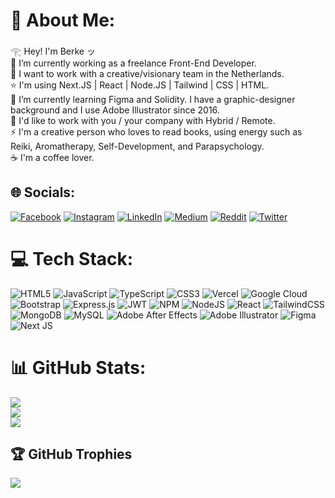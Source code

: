# 💫 About Me:
𓂀 Hey! I'm Berke ッ<br>🧩 I’m currently working as a freelance Front-End Developer.<br>🥮 I want to work with a creative/visionary team in the Netherlands.<br>⭐ I'm using Next.JS | React | Node.JS | Tailwind | CSS | HTML.<br>💠 I’m currently learning Figma and Solidity. I have a graphic-designer background and I use Adobe Illustrator since 2016.<br>💬 I'd like to work with you / your company with Hybrid / Remote.<br>⚡ I'm a creative person who loves to read books, using energy such as Reiki, Aromatherapy, Self-Development, and Parapsychology.<br>☕ I'm a coffee lover.


## 🌐 Socials:
[![Facebook](https://img.shields.io/badge/Facebook-%231877F2.svg?logo=Facebook&logoColor=white)](https://facebook.com/BerkeGuleryuz1) [![Instagram](https://img.shields.io/badge/Instagram-%23E4405F.svg?logo=Instagram&logoColor=white)](https://instagram.com/berkeguleryuz) [![LinkedIn](https://img.shields.io/badge/LinkedIn-%230077B5.svg?logo=linkedin&logoColor=white)](https://linkedin.com/in/berke-guleryuz) [![Medium](https://img.shields.io/badge/Medium-12100E?logo=medium&logoColor=white)](https://medium.com/@berkeguleryuz) [![Reddit](https://img.shields.io/badge/Reddit-%23FF4500.svg?logo=Reddit&logoColor=white)](https://reddit.com/user/omegayon) [![Twitter](https://img.shields.io/badge/Twitter-%231DA1F2.svg?logo=Twitter&logoColor=white)](https://twitter.com/BerkeGuleryuz) 

# 💻 Tech Stack:
![HTML5](https://img.shields.io/badge/html5-%23E34F26.svg?style=for-the-badge&logo=html5&logoColor=white) ![JavaScript](https://img.shields.io/badge/javascript-%23323330.svg?style=for-the-badge&logo=javascript&logoColor=%23F7DF1E) ![TypeScript](https://img.shields.io/badge/typescript-%23007ACC.svg?style=for-the-badge&logo=typescript&logoColor=white) ![CSS3](https://img.shields.io/badge/css3-%231572B6.svg?style=for-the-badge&logo=css3&logoColor=white) ![Vercel](https://img.shields.io/badge/vercel-%23000000.svg?style=for-the-badge&logo=vercel&logoColor=white) ![Google Cloud](https://img.shields.io/badge/Google%20Cloud-%234285F4.svg?style=for-the-badge&logo=google-cloud&logoColor=white) ![Bootstrap](https://img.shields.io/badge/bootstrap-%23563D7C.svg?style=for-the-badge&logo=bootstrap&logoColor=white) ![Express.js](https://img.shields.io/badge/express.js-%23404d59.svg?style=for-the-badge&logo=express&logoColor=%2361DAFB) ![JWT](https://img.shields.io/badge/JWT-black?style=for-the-badge&logo=JSON%20web%20tokens) ![NPM](https://img.shields.io/badge/NPM-%23000000.svg?style=for-the-badge&logo=npm&logoColor=white) ![NodeJS](https://img.shields.io/badge/node.js-6DA55F?style=for-the-badge&logo=node.js&logoColor=white) ![React](https://img.shields.io/badge/react-%2320232a.svg?style=for-the-badge&logo=react&logoColor=%2361DAFB) ![TailwindCSS](https://img.shields.io/badge/tailwindcss-%2338B2AC.svg?style=for-the-badge&logo=tailwind-css&logoColor=white) ![MongoDB](https://img.shields.io/badge/MongoDB-%234ea94b.svg?style=for-the-badge&logo=mongodb&logoColor=white) ![MySQL](https://img.shields.io/badge/mysql-%2300f.svg?style=for-the-badge&logo=mysql&logoColor=white) ![Adobe After Effects](https://img.shields.io/badge/Adobe%20After%20Effects-9999FF.svg?style=for-the-badge&logo=Adobe%20After%20Effects&logoColor=white) ![Adobe Illustrator](https://img.shields.io/badge/adobeillustrator-%23FF9A00.svg?style=for-the-badge&logo=adobeillustrator&logoColor=white) 	![Figma](https://img.shields.io/badge/figma-%23F24E1E.svg?style=for-the-badge&logo=figma&logoColor=white) ![Next JS](https://img.shields.io/badge/Next-black?style=for-the-badge&logo=next.js&logoColor=white)
# 📊 GitHub Stats:
![](https://github-readme-stats.vercel.app/api?username=berkeguleryuz&theme=dark&hide_border=false&include_all_commits=true&count_private=false)<br/>
![](https://github-readme-streak-stats.herokuapp.com/?user=berkeguleryuz&theme=dark&hide_border=false)<br/>
![](https://github-readme-stats.vercel.app/api/top-langs/?username=berkeguleryuz&theme=dark&hide_border=false&include_all_commits=true&count_private=false&layout=compact)

## 🏆 GitHub Trophies
![](https://github-profile-trophy.vercel.app/?username=berkeguleryuz&theme=algolia&no-frame=false&no-bg=true&margin-w=4)
